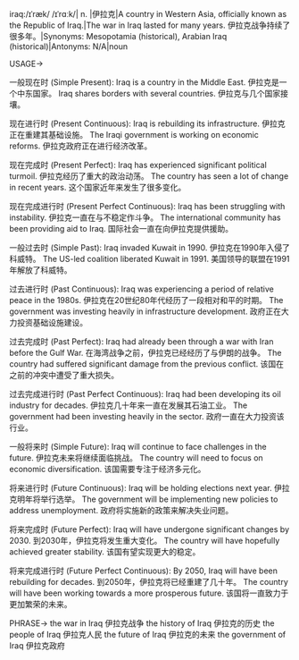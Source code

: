 iraq:/ɪˈræk/ /ɪˈrɑːk/| n. |伊拉克|A country in Western Asia, officially known as the Republic of Iraq.|The war in Iraq lasted for many years. 伊拉克战争持续了很多年。|Synonyms:  Mesopotamia (historical), Arabian Iraq (historical)|Antonyms: N/A|noun

USAGE->

一般现在时 (Simple Present):
Iraq is a country in the Middle East. 伊拉克是一个中东国家。
Iraq shares borders with several countries. 伊拉克与几个国家接壤。

现在进行时 (Present Continuous):
Iraq is rebuilding its infrastructure. 伊拉克正在重建其基础设施。
The Iraqi government is working on economic reforms. 伊拉克政府正在进行经济改革。

现在完成时 (Present Perfect):
Iraq has experienced significant political turmoil. 伊拉克经历了重大的政治动荡。
The country has seen a lot of change in recent years.  这个国家近年来发生了很多变化。

现在完成进行时 (Present Perfect Continuous):
Iraq has been struggling with instability. 伊拉克一直在与不稳定作斗争。
The international community has been providing aid to Iraq. 国际社会一直在向伊拉克提供援助。

一般过去时 (Simple Past):
Iraq invaded Kuwait in 1990. 伊拉克在1990年入侵了科威特。
The US-led coalition liberated Kuwait in 1991.  美国领导的联盟在1991年解放了科威特。

过去进行时 (Past Continuous):
Iraq was experiencing a period of relative peace in the 1980s. 伊拉克在20世纪80年代经历了一段相对和平的时期。
The government was investing heavily in infrastructure development. 政府正在大力投资基础设施建设。

过去完成时 (Past Perfect):
Iraq had already been through a war with Iran before the Gulf War. 在海湾战争之前，伊拉克已经经历了与伊朗的战争。
The country had suffered significant damage from the previous conflict. 该国在之前的冲突中遭受了重大损失。

过去完成进行时 (Past Perfect Continuous):
Iraq had been developing its oil industry for decades. 伊拉克几十年来一直在发展其石油工业。
The government had been investing heavily in the sector. 政府一直在大力投资该行业。

一般将来时 (Simple Future):
Iraq will continue to face challenges in the future. 伊拉克未来将继续面临挑战。
The country will need to focus on economic diversification. 该国需要专注于经济多元化。

将来进行时 (Future Continuous):
Iraq will be holding elections next year. 伊拉克明年将举行选举。
The government will be implementing new policies to address unemployment. 政府将实施新的政策来解决失业问题。

将来完成时 (Future Perfect):
Iraq will have undergone significant changes by 2030. 到2030年，伊拉克将发生重大变化。
The country will have hopefully achieved greater stability. 该国有望实现更大的稳定。

将来完成进行时 (Future Perfect Continuous):
By 2050, Iraq will have been rebuilding for decades. 到2050年，伊拉克将已经重建了几十年。
The country will have been working towards a more prosperous future. 该国将一直致力于更加繁荣的未来。


PHRASE->
the war in Iraq 伊拉克战争
the history of Iraq 伊拉克的历史
the people of Iraq 伊拉克人民
the future of Iraq 伊拉克的未来
the government of Iraq 伊拉克政府
